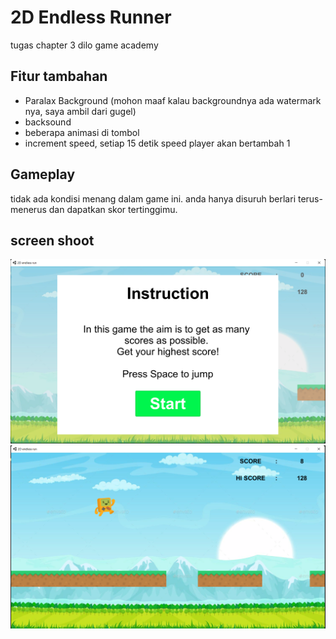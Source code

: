 # 2D Endless Runner
tugas chapter 3 dilo game academy

## Fitur tambahan

- Paralax Background (mohon maaf kalau backgroundnya ada watermark nya, saya ambil dari gugel)
- backsound
- beberapa animasi di tombol
- increment speed, setiap 15 detik speed player akan bertambah 1

## Gameplay

tidak ada kondisi menang dalam game ini. anda hanya disuruh berlari terus-menerus dan dapatkan skor tertinggimu.

## screen shoot
![](https://github.com/yashlan/2D-Endless-Runner/blob/main/ss/ss1.png) <br>
![](https://github.com/yashlan/2D-Endless-Runner/blob/main/ss/ss2.png)
